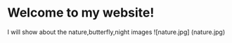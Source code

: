 # Welcome to my website!

I will show about the nature,butterfly,night images
![nature.jpg]
(nature.jpg)

